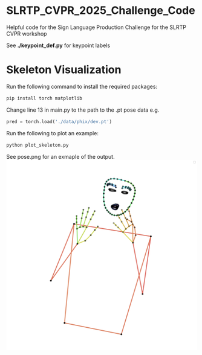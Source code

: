 # SLRTP_CVPR_2025_Challenge_Code
Helpful code for the Sign Language Production Challenge for the SLRTP CVPR workshop

See **./keypoint_def.py** for keypoint labels

# Skeleton Visualization
 
Run the following command to install the required packages:
```bash
pip install torch matplotlib
```

Change line 13 in main.py to the path to the .pt pose data e.g. 
```python
pred = torch.load('./data/phix/dev.pt')
```

Run the following to plot an example: 
```bash
python plot_skeleton.py
```

See pose.png for an exmaple of the output.
![pose.png](pose.png)
